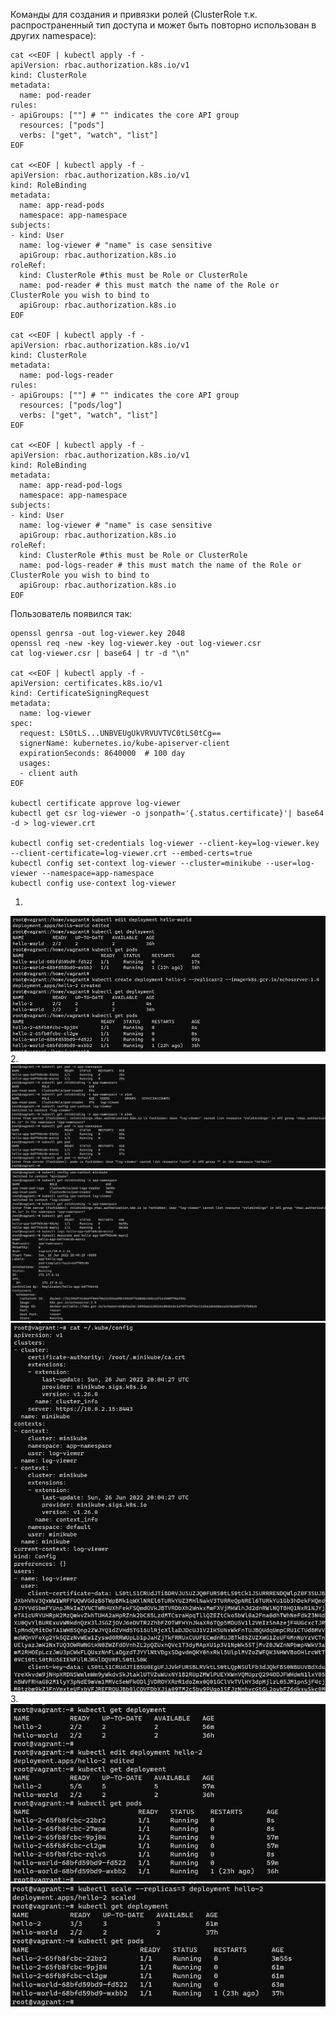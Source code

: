 Команды для создания и привязки ролей (ClusterRole т.к. распространенный тип доступа и может быть повторно использован в других namespace):
```
cat <<EOF | kubectl apply -f -
apiVersion: rbac.authorization.k8s.io/v1
kind: ClusterRole
metadata:
  name: pod-reader
rules:
- apiGroups: [""] # "" indicates the core API group
  resources: ["pods"]
  verbs: ["get", "watch", "list"]
EOF

cat <<EOF | kubectl apply -f -
apiVersion: rbac.authorization.k8s.io/v1
kind: RoleBinding
metadata:
  name: app-read-pods
  namespace: app-namespace
subjects:
- kind: User
  name: log-viewer # "name" is case sensitive
  apiGroup: rbac.authorization.k8s.io
roleRef:
  kind: ClusterRole #this must be Role or ClusterRole
  name: pod-reader # this must match the name of the Role or ClusterRole you wish to bind to
  apiGroup: rbac.authorization.k8s.io
EOF

cat <<EOF | kubectl apply -f -
apiVersion: rbac.authorization.k8s.io/v1
kind: ClusterRole
metadata:
  name: pod-logs-reader
rules:
- apiGroups: [""] # "" indicates the core API group
  resources: ["pods/log"]
  verbs: ["get", "watch", "list"]
EOF

cat <<EOF | kubectl apply -f -
apiVersion: rbac.authorization.k8s.io/v1
kind: RoleBinding
metadata:
  name: app-read-pod-logs
  namespace: app-namespace
subjects:
- kind: User
  name: log-viewer # "name" is case sensitive
  apiGroup: rbac.authorization.k8s.io
roleRef:
  kind: ClusterRole #this must be Role or ClusterRole
  name: pod-logs-reader # this must match the name of the Role or ClusterRole you wish to bind to
  apiGroup: rbac.authorization.k8s.io
EOF
```

Пользователь появился так:
```
openssl genrsa -out log-viewer.key 2048
openssl req -new -key log-viewer.key -out log-viewer.csr
cat log-viewer.csr | base64 | tr -d "\n"

cat <<EOF | kubectl apply -f -
apiVersion: certificates.k8s.io/v1
kind: CertificateSigningRequest
metadata:
  name: log-viewer
spec:
  request: LS0tLS...UNBVEUgUkVRVUVTVC0tLS0tCg==
  signerName: kubernetes.io/kube-apiserver-client
  expirationSeconds: 8640000  # 100 day
  usages:
  - client auth
EOF

kubectl certificate approve log-viewer
kubectl get csr log-viewer -o jsonpath='{.status.certificate}'| base64 -d > log-viewer.crt

kubectl config set-credentials log-viewer --client-key=log-viewer.key --client-certificate=log-viewer.crt --embed-certs=true
kubectl config set-context log-viewer --cluster=minikube --user=log-viewer --namespace=app-namespace
kubectl config use-context log-viewer
```



1.  
![alt text](https://github.com/town0wl/devops-netology/blob/main/11.jpg?raw=true)  
2.  
![alt text](https://github.com/town0wl/devops-netology/blob/main/12.jpg?raw=true)  
![alt text](https://github.com/town0wl/devops-netology/blob/main/130.jpg?raw=true)  
![alt text](https://github.com/town0wl/devops-netology/blob/main/14.jpg?raw=true)  
3.  
![alt text](https://github.com/town0wl/devops-netology/blob/main/15.jpg?raw=true)  
![alt text](https://github.com/town0wl/devops-netology/blob/main/16.jpg?raw=true)  
